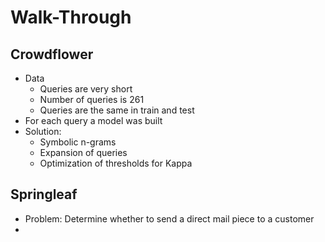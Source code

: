 # Walk-Through

## Crowdflower
* Data
  * Queries are very short
  * Number of queries is 261
  * Queries are the same in train and test
* For each query a model was built
* Solution:
  * Symbolic n-grams
  * Expansion of queries
  * Optimization of thresholds for Kappa

## Springleaf
* Problem: Determine whether to send a direct mail piece to a customer
* 
 
  

